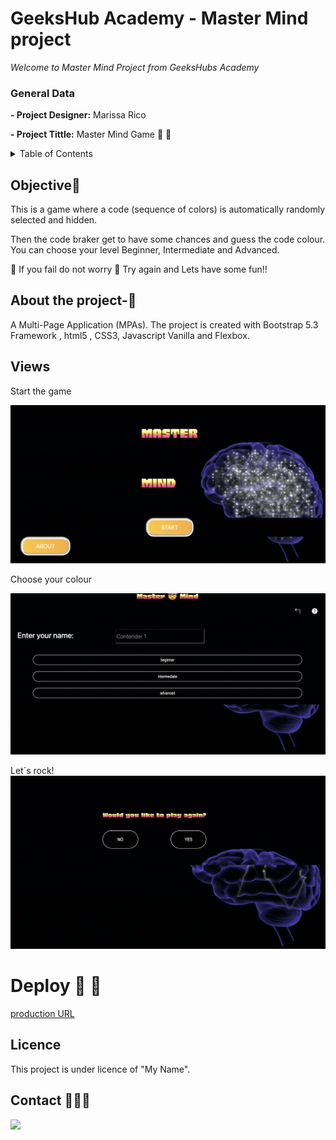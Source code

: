 # GeeksHub Academy - Master Mind project

<em> Welcome to Master Mind Project from GeeksHubs Academy</em>

### General Data

**- Project Designer:** Marissa Rico

**- Project Tittle:** Master Mind Game 🤯 🤯

<details>
  <summary>Table of Contents </summary>
  <ol>
  <li><a href="#Objective-🎯">Objetive</a></li>
  <li><a href="#About the project-🔎">About the Project</a></li>
  <li><a href="#Deploy-🚀">Deploy</a></li>
  <li><a href="#Views">Views</a></li>
  <li><a href="#Licence">Licence</a></li>
  <li><a href="#Contact">Contact</a></li>
  </ol>
</details>

## Objective🎯

This is a game where a code (sequence of colors) is automatically randomly selected and hidden.

Then the code braker get to have some chances and guess the code colour. You can choose your level Beginner, Intermediate and Advanced.

🤯 If you fail do not worry 🤯 Try again and Lets have some fun!!

## About the project-🔎

A Multi-Page Application (MPAs). The project is created with Bootstrap 5.3 Framework , html5 , CSS3, Javascript Vanilla and Flexbox.

## Views

Start the game

<img src="img/mind1.jpeg">

Choose your colour

<img src="img/mind2.png">

Let´s rock!
<img src="img/mind3.png">

# Deploy 🚀 🚀

<a href="https://maricode-40.github.io/Mastermind-project3/index.html"> production URL </a>

## Licence

This project is under licence of "My Name".

## Contact 👩🏽‍💻

<a href="https://www.linkedin.com/in/marissarico" target="_blank"> <img src="https://img.shields.io/badge/-LinkedIn-%230077B5?style=for-the-badge&logo=linkedin&logoColor=white" target="_blank"></a>
